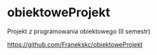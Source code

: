 # obiektoweProjekt
Projekt z programowania obiektowego (II semestr)

https://github.com/Franekskc/obiektoweProjekt